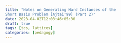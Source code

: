 ```yaml
---
title: "Notes on Generating Hard Instances of the
Short Basis Problem [Ajtai'99] (Part 2)"
date: 2023-04-02T12:03:46+05:30
draft: true
tags: [tcs, lattices]
categories: [pedagogy]
---
```

